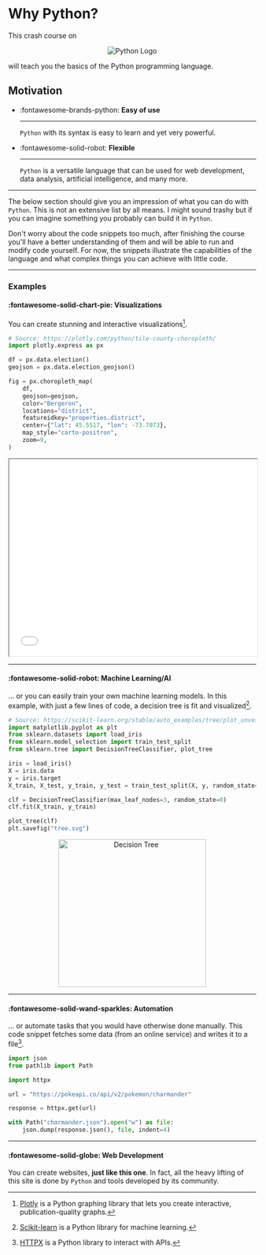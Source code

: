 # Why Python?

This crash course on

<div style="text-align: center;">
  <img src="https://www.python.org/static/img/python-logo.png" alt="Python Logo">
</div>

will teach you the basics of the Python programming language.

## Motivation

<div class="grid cards" markdown>

-   :fontawesome-brands-python: __Easy of use__

    ---

    `Python` with its syntax is easy to learn and yet very powerful.

-   :fontawesome-solid-robot: __Flexible__

    ---

    `Python` is a versatile language that can be used for web development, 
    data analysis, artificial intelligence, and many more.

</div>

---

The below section should give you an impression of what you can do with 
`Python`. This is not an extensive list by all means. I might sound 
trashy but if you can imagine something you probably can build it in 
`Python`.

Don't worry about the code snippets too much, after finishing the 
course you'll have a better understanding of them and will be able to run 
and modify code yourself. For now, the snippets illustrate the capabilities 
of the language and what complex things you can achieve with little code.

---

### Examples

#### :fontawesome-solid-chart-pie: Visualizations

You can create stunning and interactive visualizations[^1].
[^1]:
    [Plotly](https://plotly.com/python/) is a Python graphing library that 
    lets you create interactive, publication-quality graphs.

```py
# Source: https://plotly.com/python/tile-county-choropleth/
import plotly.express as px

df = px.data.election()
geojson = px.data.election_geojson()

fig = px.choropleth_map(
    df,
    geojson=geojson,
    color="Bergeron",
    locations="district",
    featureidkey="properties.district",
    center={"lat": 45.5517, "lon": -73.7073},
    map_style="carto-positron",
    zoom=9,
)
```

<div style="text-align: center;">
    <iframe src="/assets/python/index/plot.html" width="100%" height="400px">
    </iframe>
</div>

---

#### :fontawesome-solid-robot: Machine Learning/AI

... or you can easily train your own machine learning models. In this 
example, with just a few lines of code, a decision tree is fit and 
visualized[^2].
[^2]:
    [Scikit-learn](https://scikit-learn.org/stable/) is a Python library 
    for machine learning.

```py
# Source: https://scikit-learn.org/stable/auto_examples/tree/plot_unveil_tree_structure.html#train-tree-classifier
import matplotlib.pyplot as plt
from sklearn.datasets import load_iris
from sklearn.model_selection import train_test_split
from sklearn.tree import DecisionTreeClassifier, plot_tree

iris = load_iris()
X = iris.data
y = iris.target
X_train, X_test, y_train, y_test = train_test_split(X, y, random_state=0)

clf = DecisionTreeClassifier(max_leaf_nodes=3, random_state=0)
clf.fit(X_train, y_train)

plot_tree(clf)
plt.savefig("tree.svg")
```

<div style="text-align: center;">
  <img src="/assets/python/index/tree.svg" alt="Decision Tree" style="height:300px;">
</div>

---

#### :fontawesome-solid-wand-sparkles: Automation

... or automate tasks that you would have otherwise done manually.
This code snippet fetches some data (from an online service) and writes it to a
file[^3].
[^3]:
    [HTTPX](https://www.python-httpx.org/) is a Python library to interact 
    with APIs.

```py
import json
from pathlib import Path

import httpx

url = "https://pokeapi.co/api/v2/pokemon/charmander"

response = httpx.get(url)

with Path("charmander.json").open("w") as file:
    json.dump(response.json(), file, indent=4)

```

---

#### :fontawesome-solid-globe: Web Development

You can create websites, **just like this one**. In fact, all the 
heavy lifting of this site is done by `Python` and tools developed by its 
community.
